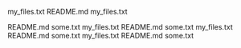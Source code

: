 my_files.txt
README.md
my_files.txt






README.md
some.txt
my_files.txt
README.md
some.txt
my_files.txt
README.md
some.txt
my_files.txt
README.md
some.txt
